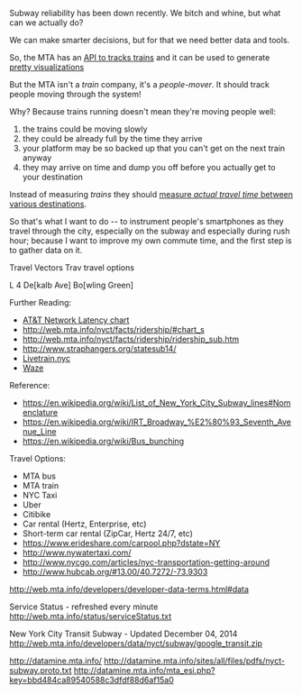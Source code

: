 
Subway reliability has been down recently. We bitch and whine, but what can we actually do?

We can make smarter decisions, but for that we need better data and tools.

So, the MTA has an [API to tracks trains](http://apps.mta.info/traintime/)
and it can be used to generate [pretty visualizations](http://www.livetrain.nyc/)

But the MTA isn't a *train* company, it's a *people-mover*.
It should track people moving through the system!

Why? Because trains running doesn't mean they're moving people well:

1. the trains could be moving slowly
2. they could be already full by the time they arrive
3. your platform may be so backed up that you can't get on the next train anyway
4. they may arrive on time and dump you off before you actually get to your destination

Instead of measuring *trains* they should [measure *actual travel time*
between various destinations](https://ipnetwork.bgtmo.ip.att.net/pws/network_delay.html).

So that's what I want to do -- to instrument people's smartphones as they
travel through the city, especially on the subway and especially during
rush hour; because I want to improve my own commute time, and the first
step is to gather data on it.

Travel Vectors
Trav
travel options

L 4
De[kalb Ave]
Bo[wling Green]

Further Reading:
* [AT&T Network Latency chart](https://ipnetwork.bgtmo.ip.att.net/pws/network_delay.html)
* http://web.mta.info/nyct/facts/ridership/#chart_s
* http://web.mta.info/nyct/facts/ridership/ridership_sub.htm
* http://www.straphangers.org/statesub14/
* [Livetrain.nyc](http://www.livetrain.nyc/)
* [Waze](https://www.waze.com/livemap)

Reference:
* https://en.wikipedia.org/wiki/List_of_New_York_City_Subway_lines#Nomenclature
* https://en.wikipedia.org/wiki/IRT_Broadway_%E2%80%93_Seventh_Avenue_Line
* https://en.wikipedia.org/wiki/Bus_bunching

Travel Options:
* MTA bus
* MTA train
* NYC Taxi
* Uber
* Citibike
* Car rental (Hertz, Enterprise, etc)
* Short-term car rental (ZipCar, Hertz 24/7, etc)
* https://www.erideshare.com/carpool.php?dstate=NY
* http://www.nywatertaxi.com/
* http://www.nycgo.com/articles/nyc-transportation-getting-around
* http://www.hubcab.org/#13.00/40.7272/-73.9303

http://web.mta.info/developers/developer-data-terms.html#data

Service Status - refreshed every minute
http://web.mta.info/status/serviceStatus.txt

New York City Transit Subway - Updated December 04, 2014
http://web.mta.info/developers/data/nyct/subway/google_transit.zip

http://datamine.mta.info/
http://datamine.mta.info/sites/all/files/pdfs/nyct-subway.proto.txt
http://datamine.mta.info/mta_esi.php?key=bbd484ca89540588c3dfdf88d6af15a0
